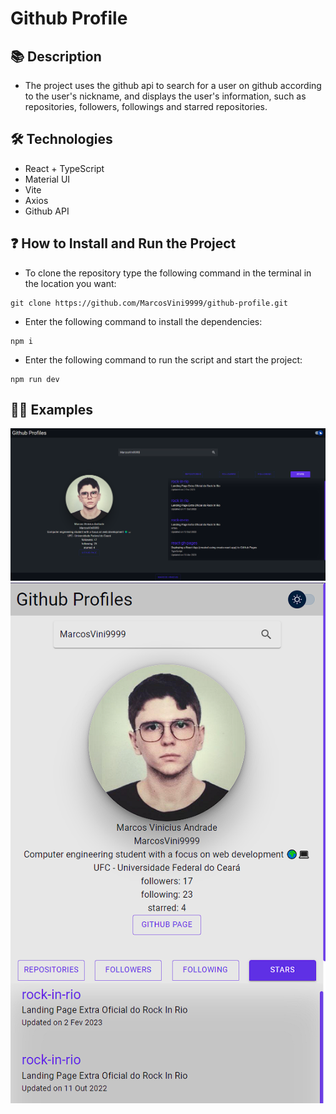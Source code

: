 # Github Profile

## 📚 Description

- The project uses the github api to search for a user on github according to the user's nickname, and displays the user's information, such as repositories, followers, followings and starred repositories.

## 🛠️ Technologies

- React + TypeScript
- Material UI
- Vite
- Axios
- Github API

## ❓ How to Install and Run the Project

- To clone the repository type the following command in the terminal in the location you want:

```
git clone https://github.com/MarcosVini9999/github-profile.git
```

- Enter the following command to install the dependencies:

```
npm i
```

- Enter the following command to run the script and start the project:

```
npm run dev
```

## 🐱‍💻 Examples

![project-example](./src/assets/readme-assets/examples01.png)
![project-example](./src/assets/readme-assets/examples02.png)
